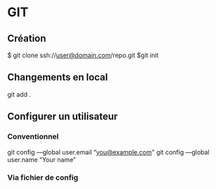 # GIT

## Création

$ git clone ssh://user@domain.com/repo.git
$git init

## Changements en local
git add .

## Configurer un utilisateur
### Conventionnel
git config —global user.email “you@example.com"
git config —global user.name “Your name"

### Via fichier de config